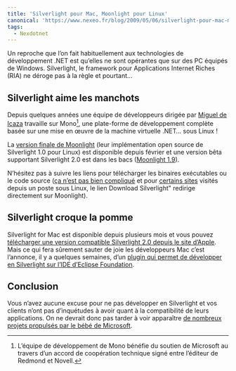 ```yaml
---
title: 'Silverlight pour Mac, Moonlight pour Linux'
canonical: 'https://www.nexeo.fr/blog/2009/05/06/silverlight-pour-mac-moonlight-pour-linux/'
tags:
  - Nexdotnet
---
```


Un reproche que l’on fait habituellement aux technologies de développement .NET
est qu’elles ne sont opérantes que sur des PC équipés de Windows. Silverlight,
le framework pour Applications Internet Riches (RIA) ne déroge pas à la règle et
pourtant…

## Silverlight aime les manchots

Depuis quelques années une équipe de développeurs dirigée par
[Miguel de Icaza](http://tirania.org/blog/) travaille sur Mono[^mono], une
plate-forme de développement complète basée sur une mise en œuvre de la machine
virtuelle .NET… sous Linux !

[^mono]: L’équipe de développement de Mono bénéfie du soutien de Microsoft au travers
  d’un accord de coopération technique signé entre l’éditeur de Redmond et
  Novell.

La [version finale de Moonlight](http://www.go-mono.com/moonlight/) (leur
implémentation open source de Silverlight 1.0 pour Linux) est disponible depuis
février et une version bêta supportant Silverlight 2.0 est dans les bacs
([Moonlight 1.9](http://tirania.org/blog/archive/2009/May-04.html)).

N’hésitez pas à suivre les liens pour télécharger les binaires exécutables ou le
code source
([ça n’est pas bien compliqué](http://blogs.msdn.com/clauer/archive/2009/01/08/screencast-installation-de-moonlight-sur-linux-en-seulement-quelques-clics.aspx)
et pour
[certains sites](http://arstechnica.com/open-source/news/2009/01/obama-inauguration-shines-on-linux-too-with-moonlight.ars)
visités depuis un poste sous Linux, le lien Download Silverlight" redirige
directement sur Moonlight).

## Silverlight croque la pomme

Silverlight for Mac est disponible depuis plusieurs mois et vous pouvez
[télécharger une version compatible Silverlight 2.0 depuis le site d’Apple](http://www.apple.com/downloads/macosx/development_tools/silverlight.html).
Mais ce qui fera sûrement sauter de joie les développeurs Mac c’est l’annonce,
il y a quelques semaines, d’un
[plugin qui permet de développer en Silverlight sur l’IDE d’Eclipse Foundation](http://www.eclipse4sl.org/blog/uncategorized/announcing-eclipse4sl-technology-preview-for-macintosh-platform/).

## Conclusion

Vous n’avez aucune excuse pour ne pas développer en Silverlight et vos clients
n’ont pas d’inquétudes à avoir quant à la compatibilité de leurs applications.
On ne devrait donc pas tarder à voir apparaître
[de nombreux projets propulsés par le bébé de Microsoft](http://blogs.msdn.com/SublimaCtion/).
